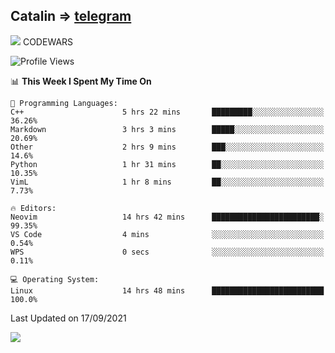 ## Catalin => [telegram](https://t.me/catalinhimself) 
![](https://www.codewars.com/users/Catalinhimself/badges/micro) CODEWARS
<!--
![](https://github.com/Catalinhimself/Catalinhimself/blob/main/Sakura_Nene_CPP.jpg)
-->
<!--START_SECTION:waka-->
![Profile Views](http://img.shields.io/badge/Profile%20Views-9-blue)

📊 **This Week I Spent My Time On** 

```text
💬 Programming Languages: 
C++                      5 hrs 22 mins       █████████░░░░░░░░░░░░░░░░   36.26% 
Markdown                 3 hrs 3 mins        █████░░░░░░░░░░░░░░░░░░░░   20.69% 
Other                    2 hrs 9 mins        ███░░░░░░░░░░░░░░░░░░░░░░   14.6% 
Python                   1 hr 31 mins        ██░░░░░░░░░░░░░░░░░░░░░░░   10.35% 
VimL                     1 hr 8 mins         ██░░░░░░░░░░░░░░░░░░░░░░░   7.73%

🔥 Editors: 
Neovim                   14 hrs 42 mins      ████████████████████████░   99.35% 
VS Code                  4 mins              ░░░░░░░░░░░░░░░░░░░░░░░░░   0.54% 
WPS                      0 secs              ░░░░░░░░░░░░░░░░░░░░░░░░░   0.11%

💻 Operating System: 
Linux                    14 hrs 48 mins      █████████████████████████   100.0%

```


 Last Updated on 17/09/2021
<!--END_SECTION:waka-->

![](https://github-readme-stats.vercel.app/api/wakatime?username=catalinhimself&theme=calm)

  


